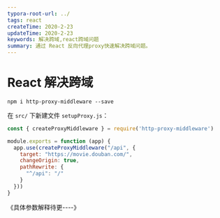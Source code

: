 ```yaml
---
typora-root-url: ../
tags: react
createTime: 2020-2-23
updateTime: 2020-2-23
keywords: 解决跨域,react跨域问题
summary: 通过 React 反向代理proxy快速解决跨域问题。
---
```


# React 解决跨域

```shell
npm i http-proxy-middleware --save
```

在 `src/` 下新建文件 `setupProxy.js`： 

```js
const { createProxyMiddleware } = require('http-proxy-middleware')

module.exports = function (app) {
  app.use(createProxyMiddleware("/api", {
    target: "https://movie.douban.com/",
    changeOrigin: true,
    pathRewrite: {
      "^/api": "/"
    }
  }))
}
```

《具体参数解释待更----》